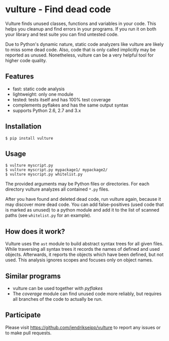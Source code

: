 vulture - Find dead code
========================

Vulture finds unused classes, functions and variables in your code.
This helps you cleanup and find errors in your programs. If you run it
on both your library and test suite you can find untested code.

Due to Python's dynamic nature, static code analyzers like vulture are
likely to miss some dead code. Also, code that is only called
implicitly may be reported as unused. Nonetheless, vulture can be a
very helpful tool for higher code quality.


Features
--------

* fast: static code analysis
* lightweight: only one module
* tested: tests itself and has 100% test coverage
* complements pyflakes and has the same output syntax
* supports Python 2.6, 2.7 and 3.x


Installation
------------

    $ pip install vulture


Usage
-----

    $ vulture myscript.py
    $ vulture myscript.py mypackage1/ mypackage2/
    $ vulture myscript.py whitelist.py

The provided arguments may be Python files or directories. For each
directory vulture analyzes all contained `*.py` files.

After you have found and deleted dead code, run vulture again, because
it may discover more dead code. You can add false-positives (used code
that is marked as unused) to a python module and add it to the list of
scanned paths (see ``whitelist.py`` for an example).


How does it work?
-----------------

Vulture uses the ``ast`` module to build abstract syntax trees for all
given files. While traversing all syntax trees it records the names of
defined and used objects. Afterwards, it reports the objects which have
been defined, but not used. This analysis ignores scopes and focuses
only on object names.


Similar programs
----------------

* vulture can be used together with *pyflakes*
* The *coverage* module can find unused code more reliably, but requires
  all branches of the code to actually be run.


Participate
-----------

Please visit https://github.com/jendrikseipp/vulture to report any 
issues or to make pull requests.
